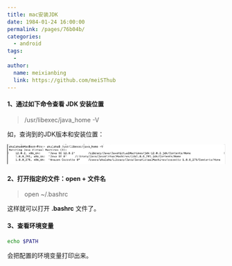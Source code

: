 ```yaml
---
title: mac安装JDK
date: 1984-01-24 16:00:00
permalink: /pages/76b04b/
categories:
  - android
tags:
  - 
author: 
  name: meixianbing
  link: https://github.com/meiSThub
---
```

#### 1、通过如下命令查看 JDK 安装位置

> /usr/libexec/java_home -V

如，查询到的JDK版本和安装位置：

![image-20210519112201589](https://raw.githubusercontent.com/meiSThub/BlogImage/master/2020/image-20210519112201589.png)



#### 2、打开指定的文件：open + 文件名

> open  ~/.bashrc

这样就可以打开 **.bashrc** 文件了。



#### 3、查看环境变量

```bash
echo $PATH
```



会把配置的环境变量打印出来。



